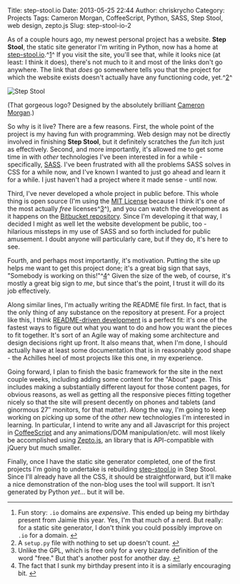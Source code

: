 Title: step-stool.io
Date: 2013-05-25 22:44
Author: chriskrycho
Category: Projects
Tags: Cameron Morgan, CoffeeScript, Python, SASS, Step Stool, web design, zepto.js
Slug: step-stool-io-2

As of a couple hours ago, my newest personal project has a website.
**Step Stool**, the static site generator I'm writing in Python, now has
a home at [step-stool.io][].^[1][]^ If you visit the site, you'll see
that, while it looks nice (at least: I think it does), there's not much
to it and most of the links don't go anywhere. The link that *does* go
somewhere tells you that the project for which the website exists
doesn't actually have any functioning code, yet.^[2][]^

![Step Stool][]

(That gorgeous logo? Designed by the absolutely brilliant [Cameron
Morgan][].)

So why is it live? There are a few reasons. First, the whole point of
the project is my having fun with programming. Web design may not be
directly involved in finishing **Step Stool**, but it definitely
scratches the *fun* itch just as effectively. Second, and more
importantly, it's allowed me to get some time in with *other*
technologies I've been interested in for a while - specifically,
[SASS][]. I've been frustrated with all the problems SASS solves in CSS
for a while now, and I've known I wanted to just go ahead and learn it
for a while. I just haven't had a project where it made sense - until
now.<!--more-->

Third, I've never developed a whole project in public before. This whole
thing is open source (I'm using the [MIT License][] because I think it's
one of the most actually *free* licenses^[3][]^), and you can watch the
development as it happens on the [Bitbucket repository][]. Since I'm
developing it that way, I decided I might as well let the website
development be public, too - hilarious missteps in my use of SASS and so
forth included for public amusement. I doubt anyone will particularly
care, but if they do, it's here to see.

Fourth, and perhaps most importantly, it's motivation. Putting the site
up helps me want to get this project done; it's a great big sign that
says, "Somebody is working on this!"^[4][]^ Given the size of the web,
of course, it's mostly a great big sign to *me*, but since that's the
point, I trust it will do its job effectively.

Along similar lines, I'm actually writing the README file first. In
fact, that is the only thing of any substance on the repository at
present. For a project like this, I think [README-driven development][]
is a perfect fit: it's one of the fastest ways to figure out what you
want to do and how you want the pieces to fit together. It's sort of an
Agile way of making some architecture and design decisions right up
front. It also means that, when I'm done, I should actually have at
least some documentation that is in reasonably good shape - the Achilles
heel of most projects like this one, in my experience.

Going forward, I plan to finish the basic framework for the site in the
next couple weeks, including adding some content for the "About" page.
This includes making a substantially different layout for those content
pages, for obvious reasons, as well as getting all the responsive pieces
fitting together nicely so that the site will present decently on phones
and tablets (and ginormous 27″ monitors, for that matter). Along the
way, I'm going to keep working on picking up some of the *other* new
technologies I'm interested in learning. In particular, I intend to
write any and all Javascript for this project in [CoffeeScript][] and
any animations/DOM manipulation/etc. will most likely be accomplished
using [Zepto.js][], an library that is API-compatible with jQuery but
much smaller.

Finally, once I have the static site generator completed, one of the
first projects I'm going to undertake is rebuilding [step-stool.io][] in
Step Stool. Since I'll already have all the CSS, it should be
straightforward, but it'll make a nice demonstration of the non-blog
uses the tool will support. It isn't generated by Python *yet*... but it
will be.

<div class="footnotes">

* * * * *

1.  Fun story: `.io` domains are *expensive*. This ended up being my
    birthday present from Jaimie this year. Yes, I'm that much of a
    nerd. But really: for a static site generator, I don't think you
    could possibly improve on `.io` for a domain. [↩][]
2.  A `setup.py` file with nothing to set up doesn't count. [↩][5]
3.  Unlike the GPL, which is free only for a very bizarre definition of
    the word "free." But that's another post for another day. [↩][6]
4.  The fact that I sunk my birthday present into it is a similarly
    encouraging bit. [↩][7]

</div>

  [step-stool.io]: http://step-stool.io
  [1]: #fn:1
  [2]: #fn:2
  [Step Stool]: http://step-stool.io/images/step-stool-512.png
  [Cameron Morgan]: http://www.krop.com/spidercam/
  [SASS]: http://sass-lang.com/
  [MIT License]: http://opensource.org/licenses/MIT
  [3]: #fn:3
  [Bitbucket repository]: http://bitbucket.org/chriskrycho/step-stool
  [4]: #fn:4
  [README-driven development]: http://tom.preston-werner.com/2010/08/23/readme-driven-development.html
  [CoffeeScript]: http://coffeescript.org/
  [Zepto.js]: http://zeptojs.com/
  [↩]: #fnref:1
  [5]: #fnref:2
  [6]: #fnref:3
  [7]: #fnref:4
